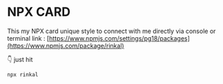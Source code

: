 # NPX CARD
This my NPX card unique style to connect with me directly via console or terminal
link : [https://www.npmjs.com/settings/pg18/packages](https://www.npmjs.com/package/rinkal)

👇 just hit 
```bash
npx rinkal
```
